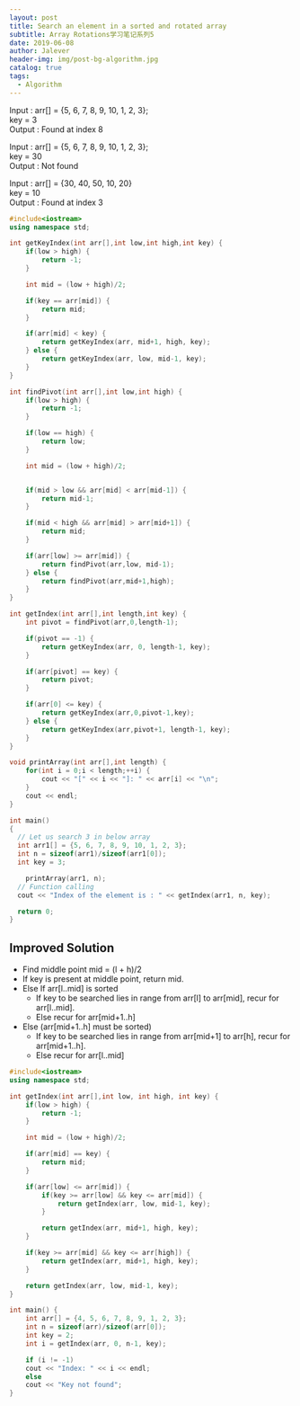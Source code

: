 ```yaml
---
layout: post
title: Search an element in a sorted and rotated array
subtitle: Array Rotations学习笔记系列5
date: 2019-06-08
author: Jalever
header-img: img/post-bg-algorithm.jpg
catalog: true
tags:
  - Algorithm
---
```

Input  : arr[] = {5, 6, 7, 8, 9, 10, 1, 2, 3};<br/>
         key = 3<br/>
Output : Found at index 8<br/>

Input  : arr[] = {5, 6, 7, 8, 9, 10, 1, 2, 3};<br/>
         key = 30<br/>
Output : Not found<br/>

Input : arr[] = {30, 40, 50, 10, 20}<br/>
        key = 10<br/>
Output : Found at index 3

```cpp
#include<iostream>
using namespace std;

int getKeyIndex(int arr[],int low,int high,int key) {
    if(low > high) {
        return -1;
    }

    int mid = (low + high)/2;

    if(key == arr[mid]) {
        return mid;
    }

    if(arr[mid] < key) {
        return getKeyIndex(arr, mid+1, high, key);
    } else {
        return getKeyIndex(arr, low, mid-1, key);
    }
}

int findPivot(int arr[],int low,int high) {
    if(low > high) {
        return -1;
    }

    if(low == high) {
        return low;
    }

    int mid = (low + high)/2;


    if(mid > low && arr[mid] < arr[mid-1]) {
        return mid-1;
    }

    if(mid < high && arr[mid] > arr[mid+1]) {
        return mid;
    }

    if(arr[low] >= arr[mid]) {
        return findPivot(arr,low, mid-1);
    } else {
        return findPivot(arr,mid+1,high);
    }
}

int getIndex(int arr[],int length,int key) {
    int pivot = findPivot(arr,0,length-1);

    if(pivot == -1) {
        return getKeyIndex(arr, 0, length-1, key);
    }

    if(arr[pivot] == key) {
        return pivot;
    }

    if(arr[0] <= key) {
        return getKeyIndex(arr,0,pivot-1,key);
    } else {
        return getKeyIndex(arr,pivot+1, length-1, key);
    }
}

void printArray(int arr[],int length) {
    for(int i = 0;i < length;++i) {
        cout << "[" << i << "]: " << arr[i] << "\n";
    }
    cout << endl;
}

int main()
{
  // Let us search 3 in below array
  int arr1[] = {5, 6, 7, 8, 9, 10, 1, 2, 3};
  int n = sizeof(arr1)/sizeof(arr1[0]);
  int key = 3;

    printArray(arr1, n);
  // Function calling
  cout << "Index of the element is : " << getIndex(arr1, n, key);

  return 0;
}

```


## Improved Solution
- Find middle point mid = (l + h)/2
- If key is present at middle point, return mid.
- Else If arr[l..mid] is sorted
    - If key to be searched lies in range from arr[l] to arr[mid], recur for arr[l..mid].
    - Else recur for arr[mid+1..h]
- Else (arr[mid+1..h] must be sorted)
    - If key to be searched lies in range from arr[mid+1] to arr[h], recur for arr[mid+1..h].
    - Else recur for arr[l..mid]

```cpp
#include<iostream>
using namespace std;

int getIndex(int arr[],int low, int high, int key) {
    if(low > high) {
        return -1;
    }

    int mid = (low + high)/2;

    if(arr[mid] == key) {
        return mid;
    }

    if(arr[low] <= arr[mid]) {
        if(key >= arr[low] && key <= arr[mid]) {
            return getIndex(arr, low, mid-1, key);
        }

        return getIndex(arr, mid+1, high, key);
    }

    if(key >= arr[mid] && key <= arr[high]) {
        return getIndex(arr, mid+1, high, key);
    }

    return getIndex(arr, low, mid-1, key);
}

int main() {
	int arr[] = {4, 5, 6, 7, 8, 9, 1, 2, 3};
	int n = sizeof(arr)/sizeof(arr[0]);
	int key = 2;
	int i = getIndex(arr, 0, n-1, key);

	if (i != -1)
	cout << "Index: " << i << endl;
	else
	cout << "Key not found";
}
```
